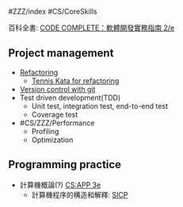 #ZZZ/index #CS/CoreSkills

百科全書: [CODE COMPLETE：軟體開發實務指南 2/e](https://www.tenlong.com.tw/products/9789864341313)

## Project management

* [Refactoring](Refactoring.md)
    * [Tennis Kata for refactoring](https://www.youtube.com/watch?v=d70T_lqxBmY)
* [Version control with git](Version_control_with_git.md)
* Test driven development(TDD)
    * Unit test, integration test, end-to-end test
    * Coverage test
* #CS/ZZZ/Performance 
    * Profiling
    * Optimization

## Programming practice

* 計算機概論(?) [CS:APP 3e](CSAPP3e/Index.md)
    * 計算機程序的構造和解釋: [SICP](SICP/Index.md)